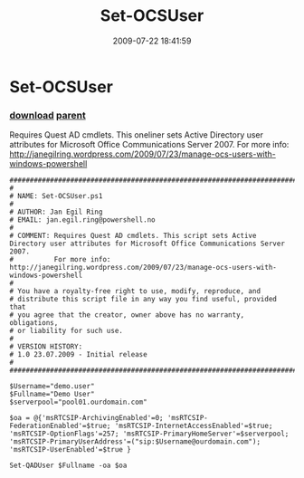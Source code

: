 ﻿---
pid:            1223
parent:         1222
children:       
poster:         Jan Egil Ring
title:          Set-OCSUser
date:           2009-07-22 18:41:59
description:    Requires Quest AD cmdlets. This oneliner sets Active Directory user attributes for Microsoft Office Communications Server 2007.
For more info: http://janegilring.wordpress.com/2009/07/23/manage-ocs-users-with-windows-powershell
format:         posh
---

# Set-OCSUser

### [download](1223.ps1) [parent](1222.md) 

Requires Quest AD cmdlets. This oneliner sets Active Directory user attributes for Microsoft Office Communications Server 2007.
For more info: http://janegilring.wordpress.com/2009/07/23/manage-ocs-users-with-windows-powershell

```posh
###########################################################################"
#
# NAME: Set-OCSUser.ps1
#
# AUTHOR: Jan Egil Ring
# EMAIL: jan.egil.ring@powershell.no
#
# COMMENT: Requires Quest AD cmdlets. This script sets Active Directory user attributes for Microsoft Office Communications Server 2007.
#          For more info: http://janegilring.wordpress.com/2009/07/23/manage-ocs-users-with-windows-powershell
#
# You have a royalty-free right to use, modify, reproduce, and
# distribute this script file in any way you find useful, provided that
# you agree that the creator, owner above has no warranty, obligations,
# or liability for such use.
#
# VERSION HISTORY:
# 1.0 23.07.2009 - Initial release
#
###########################################################################"

$Username="demo.user"
$Fullname="Demo User"
$serverpool="pool01.ourdomain.com"

$oa = @{'msRTCSIP-ArchivingEnabled'=0; 'msRTCSIP-FederationEnabled'=$true; 'msRTCSIP-InternetAccessEnabled'=$true; 'msRTCSIP-OptionFlags'=257; 'msRTCSIP-PrimaryHomeServer'=$serverpool; 'msRTCSIP-PrimaryUserAddress'=("sip:$Username@ourdomain.com"); 'msRTCSIP-UserEnabled'=$true }

Set-QADUser $Fullname -oa $oa
```
